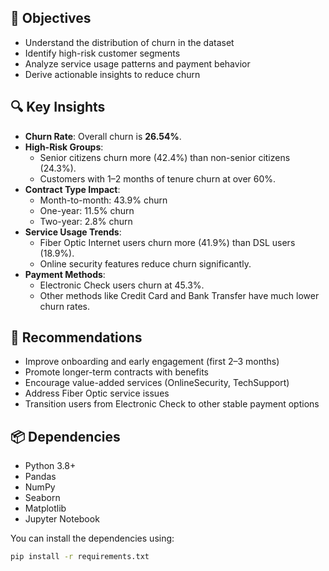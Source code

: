 
## 🧠 Objectives

- Understand the distribution of churn in the dataset
- Identify high-risk customer segments
- Analyze service usage patterns and payment behavior
- Derive actionable insights to reduce churn

## 🔍 Key Insights

- **Churn Rate**: Overall churn is **26.54%**.
- **High-Risk Groups**:
  - Senior citizens churn more (42.4%) than non-senior citizens (24.3%).
  - Customers with 1–2 months of tenure churn at over 60%.
- **Contract Type Impact**:
  - Month-to-month: 43.9% churn
  - One-year: 11.5% churn
  - Two-year: 2.8% churn
- **Service Usage Trends**:
  - Fiber Optic Internet users churn more (41.9%) than DSL users (18.9%).
  - Online security features reduce churn significantly.
- **Payment Methods**:
  - Electronic Check users churn at 45.3%.
  - Other methods like Credit Card and Bank Transfer have much lower churn rates.

## 📌 Recommendations

- Improve onboarding and early engagement (first 2–3 months)
- Promote longer-term contracts with benefits
- Encourage value-added services (OnlineSecurity, TechSupport)
- Address Fiber Optic service issues
- Transition users from Electronic Check to other stable payment options

## 📦 Dependencies

- Python 3.8+
- Pandas
- NumPy
- Seaborn
- Matplotlib
- Jupyter Notebook

You can install the dependencies using:
```bash
pip install -r requirements.txt

